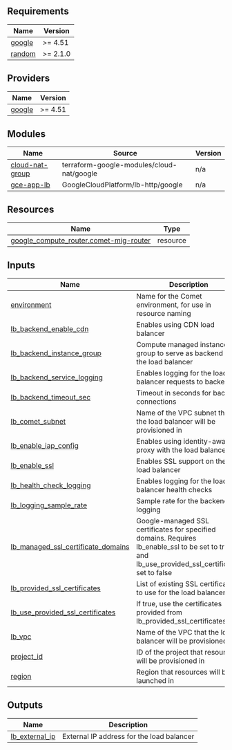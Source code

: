 ## Requirements

| Name | Version |
|------|---------|
| <a name="requirement_google"></a> [google](#requirement\_google) | >= 4.51 |
| <a name="requirement_random"></a> [random](#requirement\_random) | >= 2.1.0 |

## Providers

| Name | Version |
|------|---------|
| <a name="provider_google"></a> [google](#provider\_google) | >= 4.51 |

## Modules

| Name | Source | Version |
|------|--------|---------|
| <a name="module_cloud-nat-group"></a> [cloud-nat-group](#module\_cloud-nat-group) | terraform-google-modules/cloud-nat/google | n/a |
| <a name="module_gce-app-lb"></a> [gce-app-lb](#module\_gce-app-lb) | GoogleCloudPlatform/lb-http/google | n/a |

## Resources

| Name | Type |
|------|------|
| [google_compute_router.comet-mig-router](https://registry.terraform.io/providers/hashicorp/google/latest/docs/resources/compute_router) | resource |

## Inputs

| Name | Description | Type | Default | Required |
|------|-------------|------|---------|:--------:|
| <a name="input_environment"></a> [environment](#input\_environment) | Name for the Comet environment, for use in resource naming | `string` | n/a | yes |
| <a name="input_lb_backend_enable_cdn"></a> [lb\_backend\_enable\_cdn](#input\_lb\_backend\_enable\_cdn) | Enables using CDN load balancer | `bool` | n/a | yes |
| <a name="input_lb_backend_instance_group"></a> [lb\_backend\_instance\_group](#input\_lb\_backend\_instance\_group) | Compute managed instance group to serve as backend for the load balancer | `string` | n/a | yes |
| <a name="input_lb_backend_service_logging"></a> [lb\_backend\_service\_logging](#input\_lb\_backend\_service\_logging) | Enables logging for the load balancer requests to backend | `bool` | n/a | yes |
| <a name="input_lb_backend_timeout_sec"></a> [lb\_backend\_timeout\_sec](#input\_lb\_backend\_timeout\_sec) | Timeout in seconds for backend connections | `number` | n/a | yes |
| <a name="input_lb_comet_subnet"></a> [lb\_comet\_subnet](#input\_lb\_comet\_subnet) | Name of the VPC subnet that the load balancer will be provisioned in | `string` | n/a | yes |
| <a name="input_lb_enable_iap_config"></a> [lb\_enable\_iap\_config](#input\_lb\_enable\_iap\_config) | Enables using identity-aware proxy with the load balancer | `bool` | n/a | yes |
| <a name="input_lb_enable_ssl"></a> [lb\_enable\_ssl](#input\_lb\_enable\_ssl) | Enables SSL support on the load balancer | `bool` | n/a | yes |
| <a name="input_lb_health_check_logging"></a> [lb\_health\_check\_logging](#input\_lb\_health\_check\_logging) | Enables logging for the load balancer health checks | `bool` | n/a | yes |
| <a name="input_lb_logging_sample_rate"></a> [lb\_logging\_sample\_rate](#input\_lb\_logging\_sample\_rate) | Sample rate for the backend logging | `number` | n/a | yes |
| <a name="input_lb_managed_ssl_certificate_domains"></a> [lb\_managed\_ssl\_certificate\_domains](#input\_lb\_managed\_ssl\_certificate\_domains) | Google-managed SSL certificates for specified domains. Requires lb\_enable\_ssl to be set to true and lb\_use\_provided\_ssl\_certificates set to false | `list(string)` | n/a | yes |
| <a name="input_lb_provided_ssl_certificates"></a> [lb\_provided\_ssl\_certificates](#input\_lb\_provided\_ssl\_certificates) | List of existing SSL certificates to use for the load balancer | `list(string)` | n/a | yes |
| <a name="input_lb_use_provided_ssl_certificates"></a> [lb\_use\_provided\_ssl\_certificates](#input\_lb\_use\_provided\_ssl\_certificates) | If true, use the certificates provided from lb\_provided\_ssl\_certificates | `bool` | n/a | yes |
| <a name="input_lb_vpc"></a> [lb\_vpc](#input\_lb\_vpc) | Name of the VPC that the load balancer will be provisioned in | `string` | n/a | yes |
| <a name="input_project_id"></a> [project\_id](#input\_project\_id) | ID of the project that resources will be provisioned in | `string` | n/a | yes |
| <a name="input_region"></a> [region](#input\_region) | Region that resources will be launched in | `string` | n/a | yes |

## Outputs

| Name | Description |
|------|-------------|
| <a name="output_lb_external_ip"></a> [lb\_external\_ip](#output\_lb\_external\_ip) | External IP address for the load balancer |
